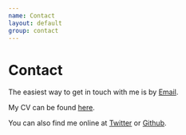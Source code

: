 ```yaml
---
name: Contact
layout: default
group: contact
---
```


<h1 class="page-header text-center"> Contact </h1>

The easiest way to get in touch with me is by [Email](mailto:mullane.stephanie@gmail.com). 

My CV can be found [here](/static/pdf/Wankowicz_CV_221222.pdf). 

You can also find me online at [Twitter](http://twitter.com/stephanie_mul) or [Github](https://github.com/stephaniewankowicz).
